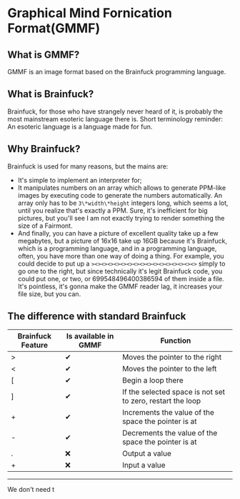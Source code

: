# Graphical Mind Fornication Format(GMMF)
## What is GMMF?
GMMF is an image format based on the Brainfuck programming language. 
## What is Brainfuck?
Brainfuck, for those who have strangely never heard of it, is probably the most mainstream esoteric language there is. Short terminology reminder: An esoteric language is a language made for fun.
## Why Brainfuck?
Brainfuck is used for many reasons, but the mains are:
- It's simple to implement an interpreter for;
- It manipulates numbers on an array which allows to generate PPM-like images by executing code to generate the numbers automatically. An array only has to be ``3\*width\*height`` integers long, which seems a lot, until you realize that's exactly a PPM. Sure, it's inefficient for big pictures, but you'll see I am not exactly trying to render something the size of a Fairmont.
- And finally, you can have a picture of excellent quality take up a few megabytes, but a picture of 16x16 take up 16GB because it's Brainfuck, which is a programming language, and in a programming language, often, you have more than one way of doing a thing. For example, you could decide to put up a ``><><><><><><><><><><><><><><><><>`` simply to go one to the right, but since technically it's legit Brainfuck code, you could put one, or two, or 699548496400386594 of them inside a file. It's pointless, it's gonna make the GMMF reader lag, it increases your file size, but you can.
## The difference with standard Brainfuck
|Brainfuck Feature|Is available in GMMF|Function|
|-----------------|--------------------|--------|
| > | ✔ | Moves the pointer to the right |
| < | ✔ | Moves the pointer to the left |
| [ | ✔ | Begin a loop there |
| ] | ✔ | If the selected space is not set to zero, restart the loop |
| + | ✔ | Increments the value of the space the pointer is at |
| - | ✔ | Decrements the value of the space the pointer is at |
| . | ❌ | Output a value |
| + | ❌ | Input a value |
-----------------------

We don't need t